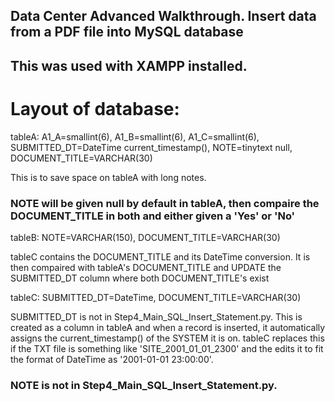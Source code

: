 ## Data Center Advanced Walkthrough. Insert data from a PDF file into MySQL database

## This was used with XAMPP installed.

# Layout of database:

tableA: A1_A=smallint(6), A1_B=smallint(6), A1_C=smallint(6), SUBMITTED_DT=DateTime current_timestamp(), NOTE=tinytext null, DOCUMENT_TITLE=VARCHAR(30)

This is to save space on tableA with long notes.
### NOTE will be given null by default in tableA, then compaire the DOCUMENT_TITLE in both and either given a 'Yes' or 'No'

tableB: NOTE=VARCHAR(150), DOCUMENT_TITLE=VARCHAR(30)

tableC contains the DOCUMENT_TITLE and its DateTime conversion.
It is then compaired with tableA's DOCUMENT_TITLE and UPDATE the SUBMITTED_DT column where both DOCUMENT_TITLE's exist

tableC: SUBMITTED_DT=DateTime, DOCUMENT_TITLE=VARCHAR(30)

SUBMITTED_DT is not in Step4_Main_SQL_Insert_Statement.py. This is created as a column in tableA and when a record is inserted, it automatically assigns the current_timestamp() of the SYSTEM it is on. tableC replaces this if the TXT file is something like 'SITE_2001_01_01_2300' and the edits it to fit the format of DateTime as '2001-01-01 23:00:00'.

### NOTE is not in Step4_Main_SQL_Insert_Statement.py.
